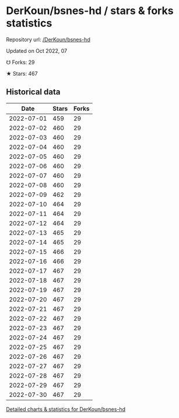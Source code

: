# DerKoun/bsnes-hd / stars & forks statistics

Repository url: [/DerKoun/bsnes-hd](https://github.com/DerKoun/bsnes-hd)

Updated on Oct 2022, 07

☋ Forks: 29

★ Stars: 467

## Historical data
| Date | Stars | Forks |
|------|-------|-------|
| 2022-07-01 | 459 | 29 | 
| 2022-07-02 | 460 | 29 | 
| 2022-07-03 | 460 | 29 | 
| 2022-07-04 | 460 | 29 | 
| 2022-07-05 | 460 | 29 | 
| 2022-07-06 | 460 | 29 | 
| 2022-07-07 | 460 | 29 | 
| 2022-07-08 | 460 | 29 | 
| 2022-07-09 | 462 | 29 | 
| 2022-07-10 | 464 | 29 | 
| 2022-07-11 | 464 | 29 | 
| 2022-07-12 | 464 | 29 | 
| 2022-07-13 | 465 | 29 | 
| 2022-07-14 | 465 | 29 | 
| 2022-07-15 | 466 | 29 | 
| 2022-07-16 | 466 | 29 | 
| 2022-07-17 | 467 | 29 | 
| 2022-07-18 | 467 | 29 | 
| 2022-07-19 | 467 | 29 | 
| 2022-07-20 | 467 | 29 | 
| 2022-07-21 | 467 | 29 | 
| 2022-07-22 | 467 | 29 | 
| 2022-07-23 | 467 | 29 | 
| 2022-07-24 | 467 | 29 | 
| 2022-07-25 | 467 | 29 | 
| 2022-07-26 | 467 | 29 | 
| 2022-07-27 | 467 | 29 | 
| 2022-07-28 | 467 | 29 | 
| 2022-07-29 | 467 | 29 | 
| 2022-07-30 | 467 | 29 | 


[Detailed charts & statistics for DerKoun/bsnes-hd](https://reviewgithub.com/rep/DerKoun/bsnes-hd)
